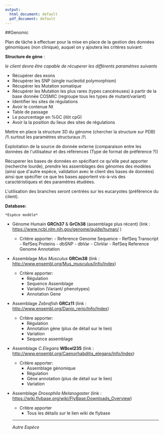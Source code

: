 ```yaml
---
output:
  html_document: default
  pdf_document: default
---
```

##Genomic

Plan de tâche à effectuer pour la mise en place de la gestion des données génomiques (non clinique), auquel on y ajoutera les critères suivant:

**Structure de gène** :

*le client devra être capable de récuperer les différents paramètres suivants*

- Récupérer des exons
- Récupérer les SNP (single nucleotid polymorphism)
- Récupérer les Mutation somatique
- Récupérer les Mutation les plus rares (types cancéreuses) à partir de la base donnée COSMIC (regroupe tous les types de mutant/variant)
- Identifier les sites de régulations
- Avoir le contenue Nt
- Table de passage
- Le pourcentage en %GC (ilôt cpG)
- Avoir la la position du lieux des sites de régulations

Mettre en place la structure 3D du génome (chercher la structure sur PDB) /!\ surtout les paramètres structuraux /!\


Exploitation de la source de donnée externe (comparaison entre les données de l'utilisateur et des références (Type de format de préférence ?))

Récuperer les bases de données en spécifiant ce qu'elle peut apporter (recherche lourde), prendre les assemblages des génomes des modèles (ainsi que d'autre espèce, validation avec le client des bases de données) ainsi que spécifier ce que les bases apportent vis-à-vis des caractéristiques et des paramètres étudiées.

L'utilisation des branches seront centrées sur les eucaryotes (préférence du client).

  **Database:**
	
	*Espèce modèle*
	
* Génome Humain **GRCh37** & **GrCh38** (assemblage plus récent) (link  : https://www.ncbi.nlm.nih.gov/genome/guide/human/ ) 
    + Critère apporter:
          -	Reference Genome Sequence
          -	RefSeq Transcript
          -	RefSeq Proteins
          -	dbSNP
          -	dbVar
          -	ClinVar
          -	RefSeq Reference Genome Annotation

* Assemblage *Mus Musculus* **GRCm38** (link  : http://www.ensembl.org/Mus_musculus/Info/Index)
    + Critère apporter:
        -	Régulation
        -	Sequence Assemblage
        -	Variation (Variant/ phenotypes)
        -	Annotation Gene

* Assemblage *Zebrafish* **GRCz11** (link  : http://www.ensembl.org/Danio_rerio/Info/Index)
    + Critère apporter:
        -	Régulation
        -	Annotation gène (plus de détail sur le lien)
        -	Variation
        -	Sequence assemblage

* Assemblage *C.Elegans* **WBcel235** (link  : http://www.ensembl.org/Caenorhabditis_elegans/Info/Index)
    + Critère apporter:
        -	Assemblage génomique
        -	Régulation
        -	Gène annotation (plus de détail sur le lien)
        -	Variation

* Assemblage *Drosophila Melanogaster* (link  : https://wiki.flybase.org/wiki/FlyBase:Downloads_Overview)
    + Critère apporter
        - Tous les détails sur le lien wiki de flybase
	
  ***

	*Autre Espèce*



